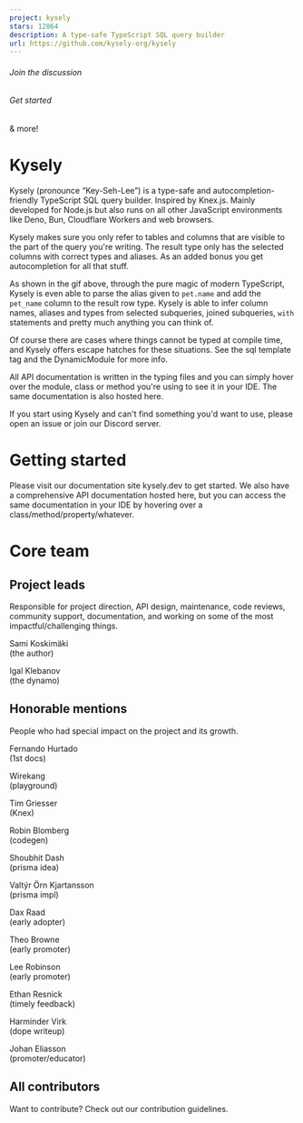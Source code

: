 ```yaml
---
project: kysely
stars: 12864
description: A type-safe TypeScript SQL query builder
url: https://github.com/kysely-org/kysely
---
```


###### Join the discussion ⠀⠀⠀⠀⠀⠀⠀

###### Get started

& more!

Kysely
======

Kysely (pronounce “Key-Seh-Lee”) is a type-safe and autocompletion-friendly TypeScript SQL query builder. Inspired by Knex.js. Mainly developed for Node.js but also runs on all other JavaScript environments like Deno, Bun, Cloudflare Workers and web browsers.

Kysely makes sure you only refer to tables and columns that are visible to the part of the query you're writing. The result type only has the selected columns with correct types and aliases. As an added bonus you get autocompletion for all that stuff.

As shown in the gif above, through the pure magic of modern TypeScript, Kysely is even able to parse the alias given to `pet.name` and add the `pet_name` column to the result row type. Kysely is able to infer column names, aliases and types from selected subqueries, joined subqueries, `with` statements and pretty much anything you can think of.

Of course there are cases where things cannot be typed at compile time, and Kysely offers escape hatches for these situations. See the sql template tag and the DynamicModule for more info.

All API documentation is written in the typing files and you can simply hover over the module, class or method you're using to see it in your IDE. The same documentation is also hosted here.

If you start using Kysely and can't find something you'd want to use, please open an issue or join our Discord server.

Getting started
===============

Please visit our documentation site kysely.dev to get started. We also have a comprehensive API documentation hosted here, but you can access the same documentation in your IDE by hovering over a class/method/property/whatever.

Core team
=========

Project leads
-------------

Responsible for project direction, API design, maintenance, code reviews, community support, documentation, and working on some of the most impactful/challenging things.

  
Sami Koskimäki  
(the author)

  
Igal Klebanov  
(the dynamo)

Honorable mentions
------------------

People who had special impact on the project and its growth.

  
Fernando Hurtado  
(1st docs)

  
Wirekang  
(playground)

  
Tim Griesser  
(Knex)

  
Robin Blomberg  
(codegen)

  
Shoubhit Dash  
(prisma idea)

  
Valtýr Örn Kjartansson  
(prisma impl)

  
Dax Raad  
(early adopter)

  
Theo Browne  
(early promoter)

  
Lee Robinson  
(early promoter)

  
Ethan Resnick  
(timely feedback)

  
Harminder Virk  
(dope writeup)

  
Johan Eliasson  
(promoter/educator)

All contributors
----------------

  
Want to contribute? Check out our contribution guidelines.
